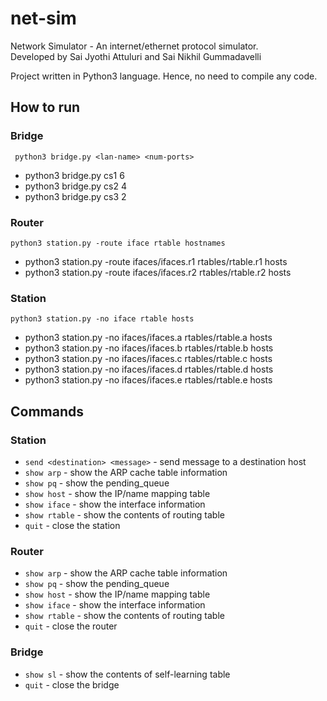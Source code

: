 # net-sim
Network Simulator - An internet/ethernet protocol simulator.  
Developed by Sai Jyothi Attuluri and Sai Nikhil Gummadavelli

Project written in Python3 language. Hence, no need to compile any code. 

## How to run

### Bridge
``` python3 bridge.py <lan-name> <num-ports>```
* python3 bridge.py cs1 6  
* python3 bridge.py cs2 4  
* python3 bridge.py cs3 2  

### Router
```python3 station.py -route iface rtable hostnames```
* python3 station.py -route ifaces/ifaces.r1 rtables/rtable.r1 hosts  
* python3 station.py -route ifaces/ifaces.r2 rtables/rtable.r2 hosts

### Station
```python3 station.py -no iface rtable hosts```
* python3 station.py -no ifaces/ifaces.a rtables/rtable.a hosts  
* python3 station.py -no ifaces/ifaces.b rtables/rtable.b hosts  
* python3 station.py -no ifaces/ifaces.c rtables/rtable.c hosts  
* python3 station.py -no ifaces/ifaces.d rtables/rtable.d hosts  
* python3 station.py -no ifaces/ifaces.e rtables/rtable.e hosts

## Commands

### Station
* ```send <destination> <message>``` - send message to a destination host
* ```show arp```		- show the ARP cache table information
* ```show pq``` 		- show the pending_queue 
* ```show host``` 		- show the IP/name mapping table
* ```show iface``` 		- show the interface information
* ```show rtable``` 	- show the contents of routing table
* ```quit```            - close the station

### Router
* ```show arp``` 		- show the ARP cache table information
* ```show pq``` 		- show the pending_queue
* ```show host``` 		- show the IP/name mapping table
* ```show iface``` 		- show the interface information
* ```show rtable``` 	- show the contents of routing table
* ```quit```            - close the router

### Bridge
* ```show sl```     - show the contents of self-learning table
* ```quit```        - close the bridge
